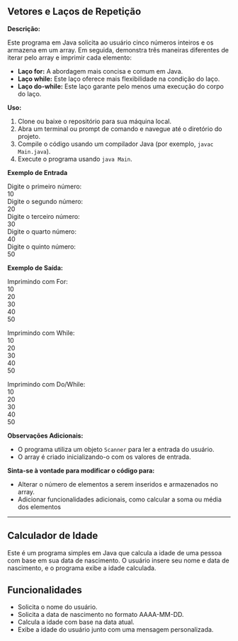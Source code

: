 ## Vetores e Laços de Repetição

**Descrição:**

Este programa em Java solicita ao usuário cinco números inteiros e os armazena em um array. Em seguida, demonstra três maneiras diferentes de iterar pelo array e imprimir cada elemento:

* **Laço for:** A abordagem mais concisa e comum em Java.
* **Laço while:** Este laço oferece mais flexibilidade na condição do laço.
* **Laço do-while:** Este laço garante pelo menos uma execução do corpo do laço.

**Uso:**

1. Clone ou baixe o repositório para sua máquina local.
2. Abra um terminal ou prompt de comando e navegue até o diretório do projeto.
3. Compile o código usando um compilador Java (por exemplo, `javac Main.java`).
4. Execute o programa usando `java Main`.

**Exemplo de Entrada**

Digite o primeiro número:\
10\
Digite o segundo número:\
20\
Digite o terceiro número:\
30\
Digite o quarto número:\
40\
Digite o quinto número:\
50

**Exemplo de Saída:**

Imprimindo com For:\
10\
20\
30\
40\
50

Imprimindo com While:\
10\
20\
30\
40\
50

Imprimindo com Do/While:\
10\
20\
30\
40\
50


**Observações Adicionais:**

* O programa utiliza um objeto `Scanner` para ler a entrada do usuário.
* O array é criado inicializando-o com os valores de entrada.

**Sinta-se à vontade para modificar o código para:**

* Alterar o número de elementos a serem inseridos e armazenados no array.
* Adicionar funcionalidades adicionais, como calcular a soma ou média dos elementos

---
## Calculador de Idade

Este é um programa simples em Java que calcula a idade de uma pessoa com base em sua data de nascimento. 
O usuário insere seu nome e data de nascimento, e o programa exibe a idade calculada.

## Funcionalidades

- Solicita o nome do usuário.
- Solicita a data de nascimento no formato AAAA-MM-DD.
- Calcula a idade com base na data atual.
- Exibe a idade do usuário junto com uma mensagem personalizada.
